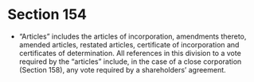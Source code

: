 # Section 154

- “Articles” includes the articles of incorporation, amendments thereto, amended articles, restated articles, certificate of incorporation and certificates of determination. All references in this division to a vote required by the “articles” include, in the case of a close corporation (Section 158), any vote required by a shareholders’ agreement.